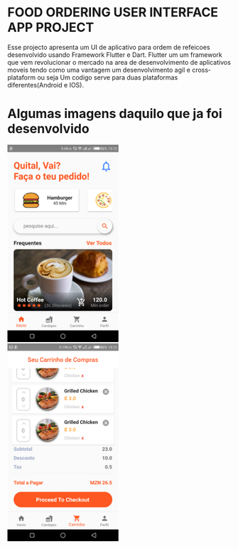 # FOOD ORDERING USER INTERFACE APP PROJECT

Esse projecto apresenta um UI de aplicativo para ordem de refeicoes desenvolvido usando Framework Flutter e Dart.
Flutter um um framework que vem revolucionar o mercado na area de desenvolvimento de aplicativos moveis tendo como uma vantagem um desenvolvimento agil e cross-plataform ou seja Um codigo serve para duas plataformas diferentes(Android e IOS).

# Algumas imagens daquilo que ja foi desenvolvido
<img src="screenshots/Screenshot_20190928-151239.png"  width="250"> &nbsp; &nbsp; <img src="screenshots/Screenshot_20190928-151250.png"  width="250">









